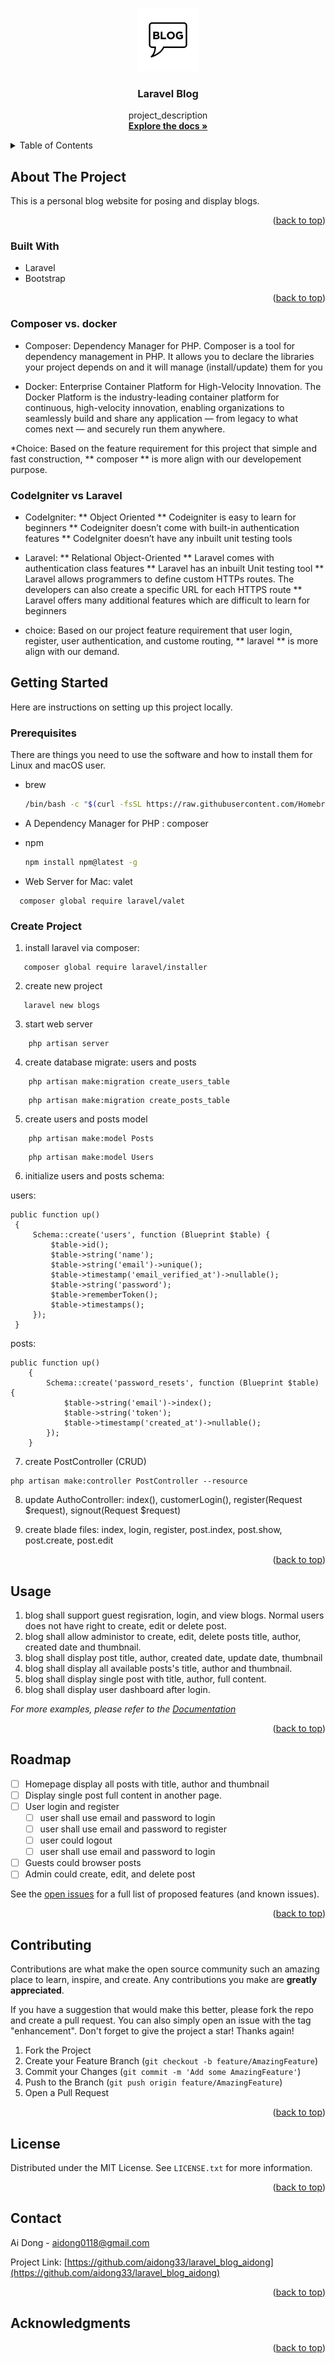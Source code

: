 <!-- Improved compatibility of back to top link: See: https://github.com/othneildrew/Best-README-Template/pull/73 -->
<a name="readme-top"></a>
<!--
*** Thanks for checking out the Best-README-Template. If you have a suggestion
*** that would make this better, please fork the repo and create a pull request
*** or simply open an issue with the tag "enhancement".
*** Don't forget to give the project a star!
*** Thanks again! Now go create something AMAZING! :D
-->



<!-- PROJECT SHIELDS -->
<!--
*** I'm using markdown "reference style" links for readability.
*** Reference links are enclosed in brackets [ ] instead of parentheses ( ).
*** See the bottom of this document for the declaration of the reference variables
*** for contributors-url, forks-url, etc. This is an optional, concise syntax you may use.
*** https://www.markdownguide.org/basic-syntax/#reference-style-links
-->

<!-- PROJECT LOGO -->
<br />
<div align="center">
  <a href="https://github.com/aidong33/laravel_blog_aidong">
    <img src="public/assets/img/logo.jpeg" alt="Logo" width="100" height="100">
  </a>

<h3 align="center">Laravel Blog</h3>

  <p align="center">
    project_description
    <br />
    <a href="https://github.com/aidong33/laravel_blog_aidong"><strong>Explore the docs »</strong></a>
    <br />
  </p>
</div>



<!-- TABLE OF CONTENTS -->
<details>
  <summary>Table of Contents</summary>
  <ol>
    <li>
      <a href="#about-the-project">About The Project</a>
      <ul>
        <li><a href="#built-with">Built With</a></li>
      </ul>
    </li>
    <li>
      <a href="#getting-started">Getting Started</a>
      <ul>
        <li><a href="#prerequisites">Prerequisites</a></li>
        <li><a href="#installation">Installation</a></li>
      </ul>
    </li>
    <li><a href="#usage">Usage</a></li>
    <li><a href="#roadmap">Roadmap</a></li>
    <li><a href="#contributing">Contributing</a></li>
    <li><a href="#license">License</a></li>
    <li><a href="#contact">Contact</a></li>
    <li><a href="#acknowledgments">Acknowledgments</a></li>
  </ol>
</details>



<!-- ABOUT THE PROJECT -->
## About The Project


This is a personal blog website for posing and display blogs.

<p align="right">(<a href="#readme-top">back to top</a>)</p>



### Built With

* Laravel
* Bootstrap
<p align="right">(<a href="#readme-top">back to top</a>)</p>

### Composer vs. docker

* Composer: Dependency Manager for PHP. Composer is a tool for dependency management in PHP. It allows you to declare the libraries your project depends on and it will manage (install/update) them for you

* Docker: Enterprise Container Platform for High-Velocity Innovation. The Docker Platform is the industry-leading container platform for continuous, high-velocity innovation, enabling organizations to seamlessly build and share any application — from legacy to what comes next — and securely run them anywhere.

*Choice: Based on the feature requirement for this project that simple and fast construction, ** composer ** is more align with our developement purpose.


### CodeIgniter vs Laravel

  * CodeIgniter:
    ** Object Oriented
    ** Codeigniter is easy to learn for beginners
    ** Codeigniter doesn’t come with built-in authentication features
    ** CodeIgniter doesn’t have any inbuilt unit testing tools
 
  * Laravel:
    ** Relational Object-Oriented
    ** Laravel comes with authentication class features
    ** Laravel has an inbuilt Unit testing tool
    ** Laravel allows programmers to define custom HTTPs routes. The developers can also create a specific URL for each HTTPS route
    ** Laravel offers many additional features which are difficult to learn for beginners
 
 
 * choice: Based on our project feature requirement that user login, register, user authentication, and custome routing, ** laravel ** is more align with our demand.
 

<!-- GETTING STARTED -->
## Getting Started

Here are instructions on setting up this project locally.

### Prerequisites

There are things you need to use the software and how to install them for Linux and macOS user.

* brew
  ```sh
  /bin/bash -c "$(curl -fsSL https://raw.githubusercontent.com/Homebrew/install/HEAD/install.sh)"
  ```

* A Dependency Manager for PHP : composer

* npm
  ```sh
  npm install npm@latest -g
  ```

* Web Server for Mac: valet
```
  composer global require laravel/valet
``` 

### Create Project

1. install laravel via composer:
```
   composer global require laravel/installer 
   ```

2. create new project
```
   laravel new blogs
   ```
3. start web server
```
    php artisan server
   ```
4. create database migrate: users and posts

```
    php artisan make:migration create_users_table
   ```
```
    php artisan make:migration create_posts_table
   ```
5. create users and posts model

```  
    php artisan make:model Posts
   ```
```  
    php artisan make:model Users
   ```
6. initialize users and posts schema:

users:
   ```
   public function up()
    {
        Schema::create('users', function (Blueprint $table) {
            $table->id();
            $table->string('name');
            $table->string('email')->unique();
            $table->timestamp('email_verified_at')->nullable();
            $table->string('password');
            $table->rememberToken();
            $table->timestamps();
        });
    }
```

posts:
```
public function up()
    {
        Schema::create('password_resets', function (Blueprint $table) {
            $table->string('email')->index();
            $table->string('token');
            $table->timestamp('created_at')->nullable();
        });
    }
```
7. create PostController (CRUD)
``` 
php artisan make:controller PostController --resource
```
8. update AuthoController: index(), customerLogin(), register(Request $request), signout(Request $request)


9. create blade files: index, login, register, post.index, post.show, post.create, post.edit

<p align="right">(<a href="#readme-top">back to top</a>)</p>



<!-- USAGE EXAMPLES -->
## Usage

1. blog shall support guest regisration, login, and view blogs. Normal users does not have right to create, edit or delete post.
2. blog shall allow administor to create, edit, delete posts title, author, created date and thumbnail.
3. blog shall display post title, author, created date, update date, thumbnail
4. blog shall display all available posts's title, author and thumbnail.
5. blog shall display single post with title, author, full content.
6. blog shall display user dashboard after login.

_For more examples, please refer to the [Documentation](https://example.com)_

<p align="right">(<a href="#readme-top">back to top</a>)</p>



<!-- ROADMAP -->
## Roadmap

- [ ] Homepage display all posts with title, author and thumbnail
- [ ] Display single post full content in another page.
- [ ] User login and register
    - [ ] user shall use email and password to login
    - [ ] user shall use email and password to register
    - [ ] user could logout
    - [ ] user shall use email and password to login
- [ ] Guests could browser posts
- [ ] Admin could create, edit, and delete post

See the [open issues](https://github.com/github_username/repo_name/issues) for a full list of proposed features (and known issues).

<p align="right">(<a href="#readme-top">back to top</a>)</p>



<!-- CONTRIBUTING -->
## Contributing

Contributions are what make the open source community such an amazing place to learn, inspire, and create. Any contributions you make are **greatly appreciated**.

If you have a suggestion that would make this better, please fork the repo and create a pull request. You can also simply open an issue with the tag "enhancement".
Don't forget to give the project a star! Thanks again!

1. Fork the Project
2. Create your Feature Branch (`git checkout -b feature/AmazingFeature`)
3. Commit your Changes (`git commit -m 'Add some AmazingFeature'`)
4. Push to the Branch (`git push origin feature/AmazingFeature`)
5. Open a Pull Request

<p align="right">(<a href="#readme-top">back to top</a>)</p>



<!-- LICENSE -->
## License

Distributed under the MIT License. See `LICENSE.txt` for more information.

<p align="right">(<a href="#readme-top">back to top</a>)</p>



<!-- CONTACT -->
## Contact

Ai Dong - aidong0118@gmail.com

Project Link: [https://github.com/aidong33/laravel_blog_aidong](https://github.com/aidong33/laravel_blog_aidong)

<p align="right">(<a href="#readme-top">back to top</a>)</p>



<!-- ACKNOWLEDGMENTS -->
## Acknowledgments


<p align="right">(<a href="#readme-top">back to top</a>)</p>



